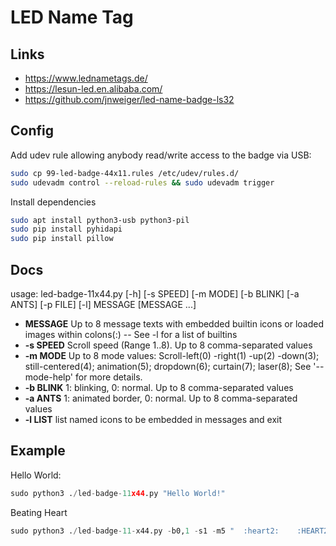 # LED Name Tag

## Links

- <https://www.lednametags.de/>
- <https://lesun-led.en.alibaba.com/>
- <https://github.com/jnweiger/led-name-badge-ls32>

## Config

Add udev rule allowing anybody read/write access to the badge via USB:

``` sh
sudo cp 99-led-badge-44x11.rules /etc/udev/rules.d/
sudo udevadm control --reload-rules && sudo udevadm trigger
```

Install dependencies

``` sh
sudo apt install python3-usb python3-pil
sudo pip install pyhidapi
sudo pip install pillow
```

## Docs

usage: led-badge-11x44.py [-h] [-s SPEED] [-m MODE] [-b BLINK] [-a ANTS] [-p FILE] [-l] MESSAGE [MESSAGE ...]

- **MESSAGE** Up to 8 message texts with embedded builtin icons or loaded images within colons(:) -- See -l for a list of builtins
- **-s SPEED** Scroll speed (Range 1..8). Up to 8 comma-separated values
- **-m MODE** Up to 8 mode values: Scroll-left(0) -right(1) -up(2) -down(3); still-centered(4); animation(5); dropdown(6); curtain(7); laser(8); See '--mode-help' for  more details.
- **-b BLINK** 1: blinking, 0: normal. Up to 8 comma-separated values
- **-a ANTS** 1: animated border, 0: normal. Up to 8 comma-separated values
- **-l LIST** list named icons to be embedded in messages and exit

## Example

Hello World:

``` py
sudo python3 ./led-badge-11x44.py "Hello World!"
```

Beating Heart

``` py
sudo python3 ./led-badge-11-x44.py -b0,1 -s1 -m5 "  :heart2:    :HEART2:" "  :HEART2:"
```
